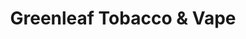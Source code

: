 ---
title: "Greenleaf Tobacco & Vape"
url: /des-moines/greenleaf-tobacco-and-vape-grand-avenue/
shop: tobacco
---